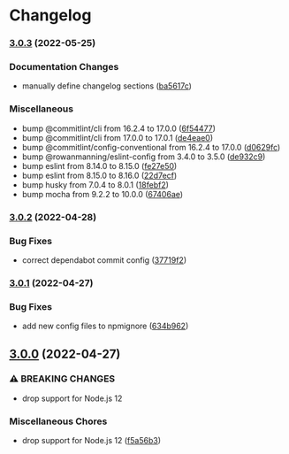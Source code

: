 # Changelog

### [3.0.3](https://github.com/rowanmanning/not-found/compare/v3.0.2...v3.0.3) (2022-05-25)


### Documentation Changes

* manually define changelog sections ([ba5617c](https://github.com/rowanmanning/not-found/commit/ba5617c8e547e7dc903611fd9197cc4cc157cf80))


### Miscellaneous

* bump @commitlint/cli from 16.2.4 to 17.0.0 ([6f54477](https://github.com/rowanmanning/not-found/commit/6f544774750b383ad6ce2286b66ee6b0f651b20f))
* bump @commitlint/cli from 17.0.0 to 17.0.1 ([de4eae0](https://github.com/rowanmanning/not-found/commit/de4eae0a5b318ad94f0cd7114e6ea13920ec0628))
* bump @commitlint/config-conventional from 16.2.4 to 17.0.0 ([d0629fc](https://github.com/rowanmanning/not-found/commit/d0629fcb487eacf4bb2a89fe7598eda35725b948))
* bump @rowanmanning/eslint-config from 3.4.0 to 3.5.0 ([de932c9](https://github.com/rowanmanning/not-found/commit/de932c912e33a58f4e86f909f84398fee17f99fe))
* bump eslint from 8.14.0 to 8.15.0 ([fe27e50](https://github.com/rowanmanning/not-found/commit/fe27e505d5c48deff236b5df6556931cc6a9cf4f))
* bump eslint from 8.15.0 to 8.16.0 ([22d7ecf](https://github.com/rowanmanning/not-found/commit/22d7ecf5c8231d417c372ba95545a6f67915045f))
* bump husky from 7.0.4 to 8.0.1 ([18febf2](https://github.com/rowanmanning/not-found/commit/18febf244741653255d0ce7696f7383ffa056934))
* bump mocha from 9.2.2 to 10.0.0 ([67406ae](https://github.com/rowanmanning/not-found/commit/67406ae69faa27a9f777c17f70307aa79dc84923))

### [3.0.2](https://github.com/rowanmanning/not-found/compare/v3.0.1...v3.0.2) (2022-04-28)


### Bug Fixes

* correct dependabot commit config ([37719f2](https://github.com/rowanmanning/not-found/commit/37719f22acc0bb67745ef3e845fb99ee159e36be))

### [3.0.1](https://github.com/rowanmanning/not-found/compare/v3.0.0...v3.0.1) (2022-04-27)


### Bug Fixes

* add new config files to npmignore ([634b962](https://github.com/rowanmanning/not-found/commit/634b96254de87cb649d94981cffcc80314703da7))

## [3.0.0](https://github.com/rowanmanning/not-found/compare/v2.1.0...v3.0.0) (2022-04-27)


### ⚠ BREAKING CHANGES

* drop support for Node.js 12

### Miscellaneous Chores

* drop support for Node.js 12 ([f5a56b3](https://github.com/rowanmanning/not-found/commit/f5a56b3b98a17201e3420ae055c9c363d379fd0b))
